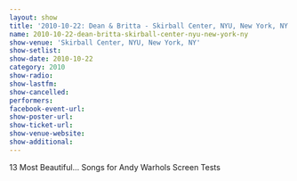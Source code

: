 ```yaml
---
layout: show
title: '2010-10-22: Dean & Britta - Skirball Center, NYU, New York, NY'
name: 2010-10-22-dean-britta-skirball-center-nyu-new-york-ny
show-venue: 'Skirball Center, NYU, New York, NY'
show-setlist: 
show-date: 2010-10-22
category: 2010
show-radio: 
show-lastfm: 
show-cancelled: 
performers: 
facebook-event-url: 
show-poster-url: 
show-ticket-url: 
show-venue-website: 
show-additional: 
---
```


13 Most Beautiful... Songs for Andy Warhols Screen Tests